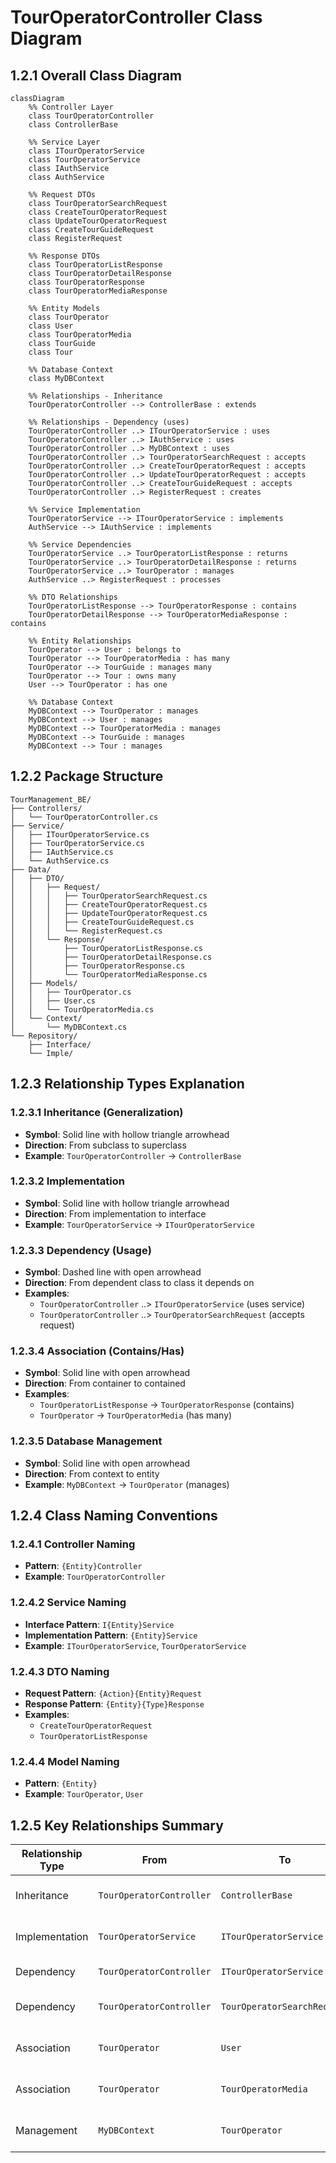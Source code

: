 # TourOperatorController Class Diagram

## 1.2.1 Overall Class Diagram

```mermaid
classDiagram
    %% Controller Layer
    class TourOperatorController
    class ControllerBase

    %% Service Layer
    class ITourOperatorService
    class TourOperatorService
    class IAuthService
    class AuthService

    %% Request DTOs
    class TourOperatorSearchRequest
    class CreateTourOperatorRequest
    class UpdateTourOperatorRequest
    class CreateTourGuideRequest
    class RegisterRequest

    %% Response DTOs
    class TourOperatorListResponse
    class TourOperatorDetailResponse
    class TourOperatorResponse
    class TourOperatorMediaResponse

    %% Entity Models
    class TourOperator
    class User
    class TourOperatorMedia
    class TourGuide
    class Tour

    %% Database Context
    class MyDBContext

    %% Relationships - Inheritance
    TourOperatorController --> ControllerBase : extends

    %% Relationships - Dependency (uses)
    TourOperatorController ..> ITourOperatorService : uses
    TourOperatorController ..> IAuthService : uses
    TourOperatorController ..> MyDBContext : uses
    TourOperatorController ..> TourOperatorSearchRequest : accepts
    TourOperatorController ..> CreateTourOperatorRequest : accepts
    TourOperatorController ..> UpdateTourOperatorRequest : accepts
    TourOperatorController ..> CreateTourGuideRequest : accepts
    TourOperatorController ..> RegisterRequest : creates

    %% Service Implementation
    TourOperatorService --> ITourOperatorService : implements
    AuthService --> IAuthService : implements

    %% Service Dependencies
    TourOperatorService ..> TourOperatorListResponse : returns
    TourOperatorService ..> TourOperatorDetailResponse : returns
    TourOperatorService ..> TourOperator : manages
    AuthService ..> RegisterRequest : processes

    %% DTO Relationships
    TourOperatorListResponse --> TourOperatorResponse : contains
    TourOperatorDetailResponse --> TourOperatorMediaResponse : contains

    %% Entity Relationships
    TourOperator --> User : belongs to
    TourOperator --> TourOperatorMedia : has many
    TourOperator --> TourGuide : manages many
    TourOperator --> Tour : owns many
    User --> TourOperator : has one

    %% Database Context
    MyDBContext --> TourOperator : manages
    MyDBContext --> User : manages
    MyDBContext --> TourOperatorMedia : manages
    MyDBContext --> TourGuide : manages
    MyDBContext --> Tour : manages
```

## 1.2.2 Package Structure

```
TourManagement_BE/
├── Controllers/
│   └── TourOperatorController.cs
├── Service/
│   ├── ITourOperatorService.cs
│   ├── TourOperatorService.cs
│   ├── IAuthService.cs
│   └── AuthService.cs
├── Data/
│   ├── DTO/
│   │   ├── Request/
│   │   │   ├── TourOperatorSearchRequest.cs
│   │   │   ├── CreateTourOperatorRequest.cs
│   │   │   ├── UpdateTourOperatorRequest.cs
│   │   │   ├── CreateTourGuideRequest.cs
│   │   │   └── RegisterRequest.cs
│   │   └── Response/
│   │       ├── TourOperatorListResponse.cs
│   │       ├── TourOperatorDetailResponse.cs
│   │       ├── TourOperatorResponse.cs
│   │       └── TourOperatorMediaResponse.cs
│   ├── Models/
│   │   ├── TourOperator.cs
│   │   ├── User.cs
│   │   └── TourOperatorMedia.cs
│   └── Context/
│       └── MyDBContext.cs
└── Repository/
    ├── Interface/
    └── Imple/
```

## 1.2.3 Relationship Types Explanation

### 1.2.3.1 Inheritance (Generalization)
- **Symbol**: Solid line with hollow triangle arrowhead
- **Direction**: From subclass to superclass
- **Example**: `TourOperatorController` → `ControllerBase`

### 1.2.3.2 Implementation
- **Symbol**: Solid line with hollow triangle arrowhead
- **Direction**: From implementation to interface
- **Example**: `TourOperatorService` → `ITourOperatorService`

### 1.2.3.3 Dependency (Usage)
- **Symbol**: Dashed line with open arrowhead
- **Direction**: From dependent class to class it depends on
- **Examples**: 
  - `TourOperatorController` ..> `ITourOperatorService` (uses service)
  - `TourOperatorController` ..> `TourOperatorSearchRequest` (accepts request)

### 1.2.3.4 Association (Contains/Has)
- **Symbol**: Solid line with open arrowhead
- **Direction**: From container to contained
- **Examples**:
  - `TourOperatorListResponse` → `TourOperatorResponse` (contains)
  - `TourOperator` → `TourOperatorMedia` (has many)

### 1.2.3.5 Database Management
- **Symbol**: Solid line with open arrowhead
- **Direction**: From context to entity
- **Example**: `MyDBContext` → `TourOperator` (manages)

## 1.2.4 Class Naming Conventions

### 1.2.4.1 Controller Naming
- **Pattern**: `{Entity}Controller`
- **Example**: `TourOperatorController`

### 1.2.4.2 Service Naming
- **Interface Pattern**: `I{Entity}Service`
- **Implementation Pattern**: `{Entity}Service`
- **Example**: `ITourOperatorService`, `TourOperatorService`

### 1.2.4.3 DTO Naming
- **Request Pattern**: `{Action}{Entity}Request`
- **Response Pattern**: `{Entity}{Type}Response`
- **Examples**: 
  - `CreateTourOperatorRequest`
  - `TourOperatorListResponse`

### 1.2.4.4 Model Naming
- **Pattern**: `{Entity}`
- **Example**: `TourOperator`, `User`

## 1.2.5 Key Relationships Summary

| **Relationship Type** | **From** | **To** | **Description** |
|----------------------|----------|--------|-----------------|
| Inheritance | `TourOperatorController` | `ControllerBase` | Controller extends base class |
| Implementation | `TourOperatorService` | `ITourOperatorService` | Service implements interface |
| Dependency | `TourOperatorController` | `ITourOperatorService` | Controller uses service |
| Dependency | `TourOperatorController` | `TourOperatorSearchRequest` | Controller accepts request |
| Association | `TourOperator` | `User` | TourOperator belongs to User |
| Association | `TourOperator` | `TourOperatorMedia` | TourOperator has many Media |
| Management | `MyDBContext` | `TourOperator` | Context manages entity | 